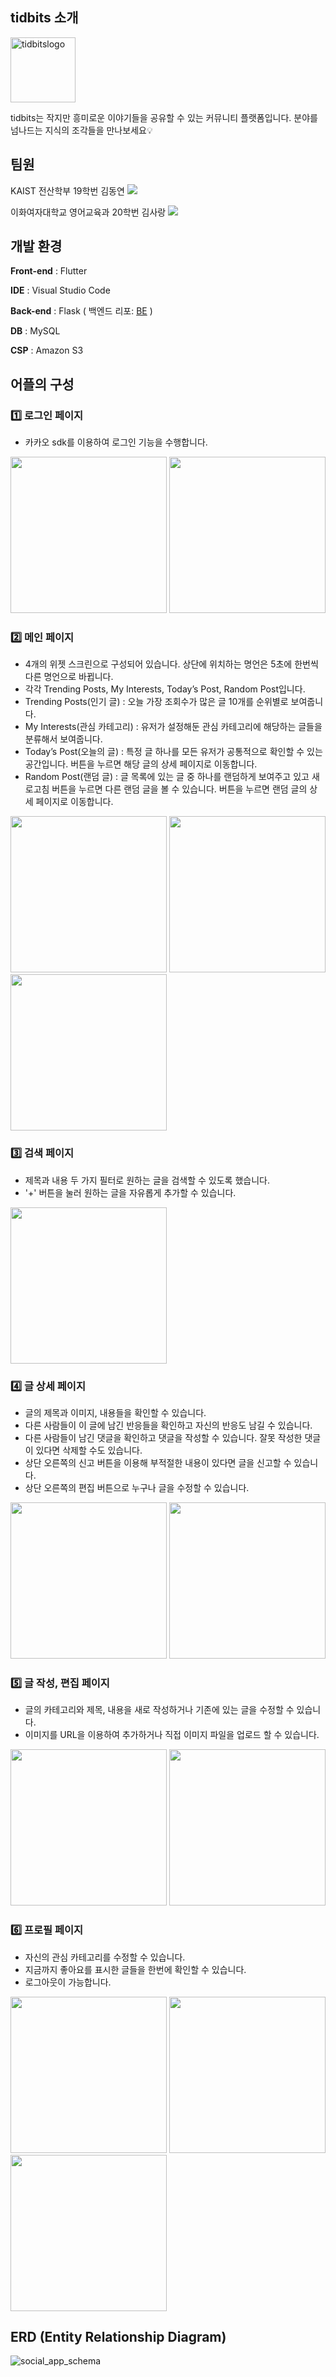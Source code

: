 ## tidbits 소개
<img width="104" alt="tidbitslogo" src="https://github.com/ksarangee/madcampW2_fe/assets/161582130/979feddf-2644-492d-8727-f7752580a9a9">

tidbits는 작지만 흥미로운 이야기들을 공유할 수 있는 커뮤니티 플랫폼입니다. 분야를 넘나드는 지식의 조각들을 만나보세요💡

## 팀원
KAIST 전산학부 19학번 김동연 <a href="https://github.com/doongyeon" target="_blank"><img src="https://img.shields.io/badge/GitHub-181717?style=flat-square&logo=github&logoColor=white"></a>

이화여자대학교 영어교육과 20학번 김사랑 <a href="https://github.com/ksarangee" target="_blank"><img src="https://img.shields.io/badge/GitHub-181717?style=flat-square&logo=github&logoColor=white"></a>

## 개발 환경
**Front-end** : Flutter

**IDE** : Visual Studio Code

**Back-end** : Flask ( 백엔드 리포: [BE](https://github.com/doongyeon/madcampweek2_be) )

**DB** : MySQL

**CSP** : Amazon S3

## 어플의 구성

### 1️⃣ 로그인 페이지
- 카카오 sdk를 이용하여 로그인 기능을 수행합니다.

<img width="250" src="https://github.com/ksarangee/madcampW2_fe/assets/161582130/eb9926ee-5855-4c79-a335-2dd82adafdbd">
<img width="250" src="https://github.com/ksarangee/madcampW2_fe/assets/161582130/f4d1f723-4832-4536-9b31-4a5f1ae143ba">

### 2️⃣ 메인 페이지
- 4개의 위젯 스크린으로 구성되어 있습니다. 상단에 위치하는 명언은 5초에 한번씩 다른 명언으로 바뀝니다.
- 각각 Trending Posts, My Interests, Today’s Post, Random Post입니다.
- Trending Posts(인기 글) : 오늘 가장 조회수가 많은 글 10개를 순위별로 보여줍니다.
- My Interests(관심 카테고리) : 유저가 설정해둔 관심 카테고리에 해당하는 글들을 분류해서 보여줍니다.
- Today’s Post(오늘의 글) : 특정 글 하나를 모든 유저가 공통적으로 확인할 수 있는 공간입니다. 버튼을 누르면 해당 글의 상세 페이지로 이동합니다.
- Random Post(랜덤 글) : 글 목록에 있는 글 중 하나를 랜덤하게 보여주고 있고 새로고침 버튼을 누르면 다른 랜덤 글을 볼 수 있습니다. 버튼을 누르면 랜덤 글의 상세 페이지로 이동합니다.


<img width="250" src="https://github.com/ksarangee/madcampW2_fe/assets/161582130/45875313-46b5-4981-aa86-5c9fb4e309e1">
<img width="250" src="https://github.com/ksarangee/madcampW2_fe/assets/161582130/ece13aeb-46db-44de-8187-ad3f2e30fafa">
<img width="250" src="https://github.com/ksarangee/madcampW2_fe/assets/161582130/4c5ee541-4ab6-4bd4-ac85-f46ded3c5303">

### 3️⃣ 검색 페이지
- 제목과 내용 두 가지 필터로 원하는 글을 검색할 수 있도록 했습니다.
- '+' 버튼을 눌러 원하는 글을 자유롭게 추가할 수 있습니다.

<img width="250" src="https://github.com/ksarangee/madcampW2_fe/assets/161582130/5fdef6f0-035e-4b05-9d14-71726c1eb623">


### 4️⃣ 글 상세 페이지
- 글의 제목과 이미지, 내용들을 확인할 수 있습니다.
- 다른 사람들이 이 글에 남긴 반응들을 확인하고 자신의 반응도 남길 수 있습니다.
- 다른 사람들이 남긴 댓글을 확인하고 댓글을 작성할 수 있습니다. 잘못 작성한 댓글이 있다면 삭제할 수도 있습니다.
- 상단 오른쪽의 신고 버튼을 이용해 부적절한 내용이 있다면 글을 신고할 수 있습니다.
- 상단 오른쪽의 편집 버튼으로 누구나 글을 수정할 수 있습니다.

<img width="250" src="https://github.com/ksarangee/madcampW2_fe/assets/161582130/35843e58-3789-4b9c-b393-9e2d6f1087f6">
<img width="250" src="https://github.com/ksarangee/madcampW2_fe/assets/161582130/eb69a0e1-a909-492f-93c0-d22ff53a5345">


### 5️⃣ 글 작성, 편집 페이지
- 글의 카테고리와 제목, 내용을 새로 작성하거나 기존에 있는 글을 수정할 수 있습니다.
- 이미지를 URL을 이용하여 추가하거나 직접 이미지 파일을 업로드 할 수 있습니다.

<img width="250" src="https://github.com/ksarangee/madcampW2_fe/assets/161582130/b035ae6f-76a7-4997-ba14-0c159e8499bd">
<img width="250" src="https://github.com/ksarangee/madcampW2_fe/assets/161582130/aac64f98-fdb3-4ef7-b8ae-2dd5f705ae25">


### 6️⃣ 프로필 페이지
- 자신의 관심 카테고리를 수정할 수 있습니다.
- 지금까지 좋아요를 표시한 글들을 한번에 확인할 수 있습니다.
- 로그아웃이 가능합니다.

<img width="250" src="https://github.com/ksarangee/madcampW2_fe/assets/161582130/6455f011-7ad0-4f14-a7bb-7f2b5606f4d5">
<img width="250" src="https://github.com/ksarangee/madcampW2_fe/assets/161582130/9b79b61d-ebce-4d59-a49a-81c159eccf6c">
<img width="250" src="https://github.com/ksarangee/madcampW2_fe/assets/161582130/921680a5-f7a3-4640-baaf-c8adeb540764">

## ERD (Entity Relationship Diagram)
![social_app_schema](https://github.com/ksarangee/madcampW2_fe/assets/161582130/72436f98-8368-4dec-9f76-6c1a77725656)
